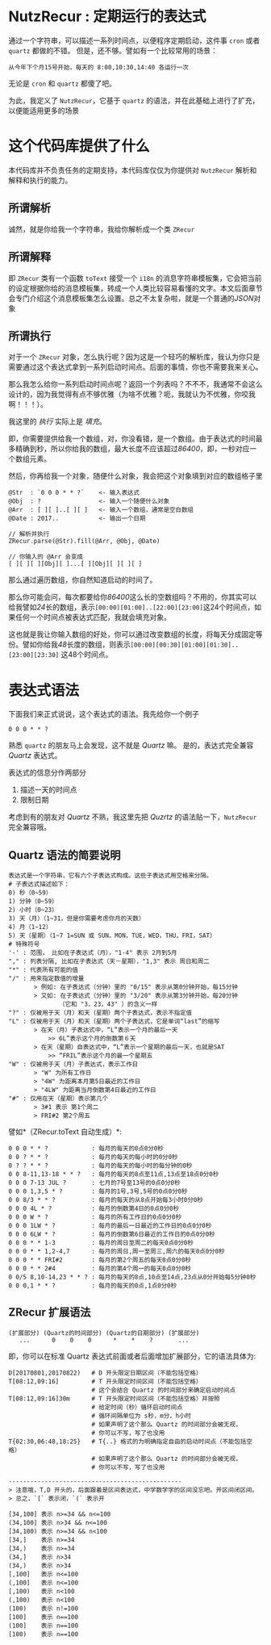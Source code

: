 # NutzRecur : 定期运行的表达式

通过一个字符串，可以描述一系列时间点，以便程序定期启动，这件事 `cron` 或者 `quartz` 都做的不错。
但是，还不够。譬如有一个比较常用的场景：

```
从今年下个月15号开始，每天的 8:00,10:30,14:40 各运行一次
```

无论是 `cron` 和 `quartz` 都傻了吧。

为此，我定义了 `NutzRecur`，它基于 `quartz` 的语法，并在此基础上进行了扩充，以便能适用更多的场景

# 这个代码库提供了什么

本代码库并不负责任务的定期支持，本代码库仅仅为你提供对 `NutzRecur` 解析和解释和执行的能力。

## 所谓解析

诚然，就是你给我一个字符串，我给你解析成一个类 `ZRecur`

## 所谓解释

即 `ZRecur` 类有一个函数 `toText` 接受一个 `i18n` 的消息字符串模板集，它会把当前的设定根据你给的消息模板集，转成一个人类比较容易看懂的文字。本文后面章节会专门介绍这个消息模板集怎么设置。总之不太复杂啦，就是一个普通的*JSON*对象

## 所谓执行

对于一个 `ZRecur` 对象，怎么执行呢？因为这是一个轻巧的解析库，我认为你只是需要通过这个表达式拿到一系列启动时间点。后面的事情，你也不需要我来关心。

那么我怎么给你一系列启动时间点呢？返回一个列表吗？不不不，我通常不会这么设计的，因为我觉得有点不够优雅（为啥不优雅？呃，我就认为不优雅，你咬我啊！！！）。

我这里的 *执行* 实际上是 *填充*。

即，你需要提供给我一个数组，对，你没看错，是一个数组。由于表达式的时间最多精确到秒，所以你给我的数组，最大长度不应该超过*86400*，即，一秒对应一个数组元素。

然后，你再给我一个对象，随便什么对象，我会把这个对象填到对应的数组格子里

```
@Str  : `0 0 0 * * ?`    <- 输入表达式
@Obj  : ?                <- 输入一个随便什么对象
@Arr  : [ ][ ]..[ ][ ]   <- 输入一个数组，通常是空白数组
@Date : 2017..           <- 输出一个日期

// 解析并执行
ZRecur.parse(@Str).fill(@Arr, @Obj, @Date)

// 你输入的 @Arr 会变成
[ ][ ][ ][Obj][ ]...[ ][Obj][ ][ ][ ]
```

那么通过遍历数组，你自然知道启动的时间了。

那么你可能会问，每次都要给你*86400*这么长的空数组吗？不用的，你其实可以给我譬如*24*长的数组，表示`[00:00][01:00]..[22:00][23:00]`这24个时间点，如果任何一个时间点被表达式匹配，我就会填充对象。

这也就是我让你输入数组的好处，你可以通过改变数组的长度，将每天分成固定等份。譬如你给我*48*长度的数组，则表示`[00:00][00:30][01:00][01:30]..[23:00][23:30]` 这48个时间点。

# 表达式语法

下面我们来正式说说，这个表达式的语法。我先给你一个例子

```
0 0 0 * * ? 
```

熟悉 `quartz` 的朋友马上会发现，这不就是 *Quartz* 嘛。
是的，表达式完全兼容 *Quartz* 表达式。

表达式的信息分作两部分

1. 描述一天的时间点
2. 限制日期

考虑到有的朋友对 *Quartz* 不熟，我这里先把 *Quzrtz* 的语法贴一下，`NutzRecur` 完全兼容哦。

## Quartz 语法的简要说明

```
表达式是一个字符串，它有六个子表达式构成。这些子表达式用空格来分隔。 
# 子表达式描述如下： 
0) 秒（0~59） 
1) 分钟（0~59） 
2) 小时（0~23） 
3) 天（月）（1~31，但是你需要考虑你月的天数） 
4) 月（1~12） 
5) 天（星期）（1~7 1=SUN 或 SUN，MON，TUE，WED，THU，FRI，SAT）
# 特殊符号
'-' : 范围， 比如在子表达式（月），"1-4" 表示 2月到5月
"," : 列表分隔, 比如在子表达式（天－星期），"1,3" 表示 周日和周二
"*" : 代表所有可能的值
"/" : 用来指定数值的增量
       > 例如: 在子表达式（分钟）里的 "0/15" 表示从第0分钟开始，每15分钟
       > 又如: 在子表达式（分钟）里的 "3/20" 表示从第3分钟开始，每20分钟
              （它和 "3，23，43" ）的含义一样 
"?" : 仅被用于天（月）和天（星期）两个子表达式，表示不指定值 
"L" : 仅被用于天（月）和天（星期）两个子表达式，它是单词“last”的缩写
       > 在天（月）子表达式中，“L”表示一个月的最后一天
           >> 6L”表示这个月的倒数第６天
       > 在天（星期）自表达式中，“L”表示一个星期的最后一天，也就是SAT
           >> “FRIL”表示这个月的最一个星期五
"W" : 仅被用于天（月）子表达式，表示工作日
       > "W" 为所有工作日
       > "4W" 为距离本月第5日最近的工作日
       > "4LW" 为距离当月倒数第4日最近的工作日
"#" : 仅用在天（星期）表示第几个
       > 3#1 表示 第1个周二
       > FRI#2 第2个周五
```

譬如*（ZRecur.toText 自动生成）*:

```
0 0 0 * * ?            : 每月的每天的0点0分0秒
0 0 ? * * ?            : 每月的每天的每小时的0分0秒
0 ? ? * * ?            : 每月的每天的每小时的每分钟的0秒
0 0 8-11,13-18 * * ?   : 每月的每天的8点至11点,13点至18点0分0秒
0 0 0 7-13 JUL ?       : 七月的7号至13号的0点0分0秒
0 0 0 1,3,5 * ?        : 每月的1号,3号,5号的0点0分0秒
0 0 8/3 * * ?          : 每月的每天的从8点开始每3小时0分0秒
0 0 0 4L * ?           : 每月的倒数第4日的0点0分0秒
0 0 0 W * ?            : 每月的所有工作日的0点0分0秒
0 0 0 1LW * ?          : 每月的最后一日最近的工作日的0点0分0秒
0 0 0 6LW * ?          : 每月的倒数第6日最近的工作日的0点0分0秒
0 0 0 * * 1-3          : 每月的周日至周二的每天0点0分0秒
0 0 0 * * 1,2-4,7      : 每月的周日,周一至周三,周六的每天0点0分0秒
0 0 0 * * FRI#2        : 每月的第2个周五的每天0点0分0秒
0 0 0 * * 2#4          : 每月的第4个周一的每天0点0分0秒
0 0/5 8,10-14,23 * * ? : 每月的每天的8点,10点至14点,23点从0分开始每5分钟0秒
0 0 0,1 * * ?          : 每月的每天的0点,1点0分0秒
```

## ZRecur 扩展语法

```
(扩展部分) (Quartz的时间部分) (Quartz的日期部分) (扩展部分)
   ...      0    0    0      *    *    ?       ...
```

即，你可以在标准 Quartz 表达式前面或者后面增加扩展部分，它的语法具体为:

```
D[20170801,20170822)   # D 开头限定日期区间（不能包括空格）
T[08:12,09:16]         # T 开头限定时间区间（不能包括空格）
                       # 这个会结合 Quartz 的时间部分来确定启动时间点
T[08:12,09:16]30m      # T 开头限定时间区间（不能包括空格）并按照
                       # 给定时间（秒）循环启动时间点
                       # 循环间隔单位为 s秒，m分，h小时
                       # 如果声明了这个那么 Quartz 的时间部分会被无视，
                       # 你可以不写，写了也没用
T{02:30,06:48,18:25}   # T{..} 格式的为明确指定自由的启动时间点（不能包括空格）
                       # 如果声明了这个那么 Quartz 的时间部分会被无视，
                       # 你可以不写，写了也没用

------------------------------------------------
> 注意哦，T,D 开头的，后面跟着是区间表达式，中学数学学的区间没忘吧。开区间闭区间。
> 总之，`[` 表示闭，`(` 表示开

[34,100] 表示 n>=34 && n<=100
(34,100] 表示 n>34 && n<=100
[34,100) 表示 n>=34 && n<100
[34,]    表示 n>=34
[34,)    表示 n>=34
(34,]    表示 n>34
(34,)    表示 n>34
[,100]   表示 n<=100
(,100]   表示 n<=100
[,100)   表示 n<100
(,100)   表示 n<100
(100)    表示 n!=100
[100]    表示 n==100
(100]    表示 n==100
[100)    表示 n==100
```


